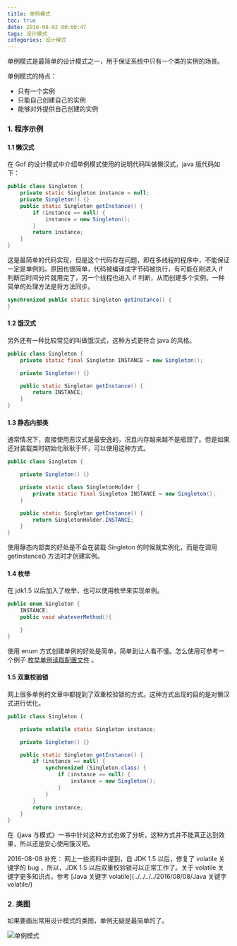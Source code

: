 ```yaml
---
title: 单例模式
toc: true
date: 2016-08-02 00:00:47
tags: 设计模式
categories: 设计模式
---
```


单例模式是最简单的设计模式之一，用于保证系统中只有一个类的实例的场景。

单例模式的特点：
* 只有一个实例
* 只能自己创建自己的实例
* 能够对外提供自己创建的实例


### 1. 程序示例
#### 1.1 懒汉式

在 Gof 的设计模式中介绍单例模式使用的说明代码叫做懒汉式，java 版代码如下：
```java
public class Singleton {
    private static Singleton instance = null;
    private Singleton() {}
    public static Singleton getInstance() {
        if (instance == null) {
            instance = new Singleton();
        }
        return instance;
    }
}

```
这是最简单的代码实现，但是这个代码存在问题，即在多线程的程序中，不能保证一定是单例的。原因也很简单，代码被编译成字节码被执行，有可能在刚进入 if 判断后时间分片就用完了，另一个线程也进入 if 判断，从而创建多个实例。一种简单的处理方法是将方法同步。
```java
synchronized public static Singleton getInstance() {
}
```



#### 1.2 饿汉式

另外还有一种比较常见的叫做饿汉式，这种方式更符合 java 的风格。
```java
public class Singleton {
    private static final Singleton INSTANCE = new Singleton();

    private Singleton() {}

    public static Singleton getInstance() {
        return INSTANCE;
    }
}
```

#### 1.3 静态内部类
通常情况下，直接使用恶汉式是最安逸的，况且内存越来越不是瓶颈了。但是如果还对装载类时初始化耿耿于怀，可以使用这种方式。
```java
public class Singleton {

    private Singleton() {}

    private static class SingletonHolder {
        private static final Singleton INSTANCE = new Singleton();
    }

    public static Singleton getInstance() {
        return SingletonHolder.INSTANCE;
    }
}
```
使用静态内部类的好处是不会在装载 Singleton 的时候就实例化，而是在调用 getInstance() 方法时才创建实例。

#### 1.4 枚举
在 jdk1.5 以后加入了枚举，也可以使用枚举来实现单例。
```java
public enum Singleton {
    INSTANCE;
    public void whateverMethod(){

    }
}
```
使用 enum 方式创建单例的好处是简单，简单到让人看不懂。怎么使用可参考一个例子 [枚举单例读取配置文件](../../../../2016/08/02/枚举单例读取配置文件/) 。



#### 1.5 双重校验锁
网上很多单例的文章中都提到了双重校验锁的方式。这种方式出现的目的是对懒汉式进行优化。
```java
public class Singleton {

    private volatile static Singleton instance;

    private Singleton() {}

    public static Singleton getInstance() {
        if (instance == null) {
            synchronized (Singleton.class) {
                if (instance == null) {
                    instance = new Singleton();
                }
            }
        }
        return instance;
    }
}
```
在《java 与模式》一书中针对这种方式也做了分析，这种方式并不能真正达到效果，所以还是安心使用饿汉吧。

2016-08-08 补充：
网上一些资料中提到，自 JDK 1.5 以后，修复了 volatile 关键字的 bug ，所以，JDK 1.5 以后双重校验锁可以正常工作了。关于 volatile 关键字更多知识点，参考 [Java 关键字 volatile](../../../../2016/08/08/Java 关键字 volatile/)

### 2. 类图
如果要画出常用设计模式的类图，单例无疑是最简单的了。

![单例模式](http://7xqgix.com1.z0.glb.clouddn.com/singleton.png)
